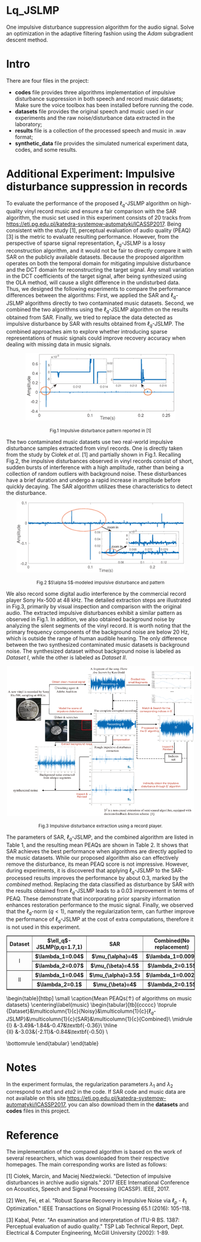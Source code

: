 # Lq_JSLMP
One impulsive disturbance suppression algorithm for the audio signal. 
Solve an optimization in the adaptive filtering fashion using the *Adam* subgradient descent method.


#  Intro
 There are four files in the project:
 * **codes** file  provides three algorithms implementation of impulsive disturbance suppression in both speech and record music datasets; Make sure the voice toolbox has been installed before running the code.
 * **datasets** file provides the original speech and music used in our experiments and the raw noise/disturbance data extracted in the laboratory; 
 * **results** file is a collection of the processed speech and music in .wav format;
 * **synthetic_data** file provides the simulated numerical experiment data, codes, and some results. 
 # Additional Experiment: Impulsive disturbance suppression in records

To evaluate the performance of the proposed $\ell_q$-JSLMP algorithm on high-quality vinyl record music and ensure a fair comparison with the SAR algorithm, the music set used in this experiment consists of 20 tracks from https://eti.pg.edu.pl/katedra-systemow-automatyki/ICASSP2017. Being consistent with the study [1], perceptual evaluation of audio quality (PEAQ)[3] is the metric to evaluate resulting performance. However, from the perspective of sparse signal representation, $\ell_q$-JSLMP is a lossy reconstruction algorithm, and it would not be fair to directly compare it with SAR on the publicly available datasets. Because the proposed algorithm operates on both the temporal domain for mitigating impulsive disturbance and the DCT domain for reconstructing the target signal. Any small variation in the DCT coefficients of the target signal, after being synthesized using the OLA method, will cause a slight difference in the undisturbed data. Thus, we designed the following experiments to compare the performance differences between the algorithms: First, we applied the SAR and $\ell_q$-JSLMP algorithms directly to two contaminated music datasets. Second, we combined the two algorithms using the $\ell_q$-JSLMP algorithm on the results obtained from SAR. Finally, we tried to replace the data detected as impulsive disturbance by SAR with results obtained from $\ell_q$-JSLMP. The combined approaches aim to explore whether introducing sparse representations of music signals could improve recovery accuracy when dealing with missing data in music signals.

<div align=center>
<img src="https://github.com/minikatty/Lq_JSLMP/blob/main/figures/ImpPaper.png" width="400" >
</div>
<p align="center">
<small>
Fig.1 Impulsive disturbance pattern reported in [1]
</small>
</p>

The two contaminated music datasets use two real-world impulsive disturbance samples extracted from vinyl records. One is directly taken from the study by Ciołek *et al*. [1] and partially shown in Fig.1. Recalling Fig.2, the impulsive disturbances observed in vinyl records consist of short, sudden bursts of interference with a high amplitude, rather than being a collection of random outliers with background noise. These disturbances have a brief duration and undergo a rapid increase in amplitude before quickly decaying. The SAR algorithm utilizes these characteristics to detect the disturbance.

<div align=center>
<img src="https://github.com/minikatty/Lq_JSLMP/blob/main/figures/cracknoiseto.png" width="450" >
</div>
<p align="center">
<small>
Fig.2 $S\alpha S$-modeled impulsive disturbance and pattern
</small>
</p>

We also record some digital audio interference by the commercial record player Sony Hx-500 at 48 kHz. The detailed extraction steps are illustrated in Fig.3, primarily by visual inspection and comparison with the original audio. The extracted impulsive disturbances exhibit a similar pattern as observed in Fig.1. In addition, we also obtained background noise by analyzing the silent segments of the vinyl record. It is worth noting that the primary frequency components of the background noise are below 20 Hz, which is outside the range of human audible hearing. The only difference between the two synthesized contaminated music datasets is background noise. The synthesized dataset without background noise is labeled as *Dataset I*, while the other is labeled as *Dataset II*. 

<div align=center>
<img src="https://github.com/minikatty/Lq_JSLMP/blob/main/figures/Extraction.png" width="500" height="400" >
</div>
<p align="center">
<small>
Fig.3 Impulsive disturbance extraction using a record player.
</small>
</p>

The parameters of SAR, $\ell_q$-JSLMP, and the combined algorithm are listed in Table 1, and the resulting mean PEAQs are shown in Table 2. It shows that SAR achieves the best performance when algorithms are directly applied to the music datasets. While our proposed algorithm also can effectively remove the disturbance, its mean PEAQ score is not impressive. However, during experiments, it is discovered that applying $\ell_q$-JSLMP to the SAR-processed results improves the performance by about 0.3, marked by the *combined* method. Replacing the data classified as disturbance by SAR with the results obtained from $\ell_q$-JSLMP leads to a 0.03 improvement in terms of PEAQ. These demonstrate that incorporating prior sparsity information enhances restoration performance to the music signal. Finally, we observed that the $\ell_q$-norm ($q<1$), namely the regularization term, can further improve the performance of $\ell_q$-JSLMP at the cost of extra computations, therefore it is not used in this experiment.


<table border="1" width="500px" cellspacing="10" align="center">
<tr>
  <th align="center"> Dataset </th>
  <th align="center"> $\ell_q$-JSLMP(p,q=1.7,1) </th>
  <th align="center"> SAR </th>
  <th align="center"> Combined(No replacement) </th>	
</tr>
<tr>
  <td rowspan="2" align="center">I</td>
  <th align ="center"> $\lambda_1=0.04$</th>
  <th align ="center"> $\mu_{\alpha}=4$</th>
  <th align ="center"> $\lambda_1=0.009$</th>
</tr>
<tr>
  <th align ="center"> $\lambda_2=0.07$</th>
  <th align ="center"> $\mu_{\beta}=4.5$</th>
  <th align ="center"> $\lambda_2=0.15$</th>
</tr>
<tr>
  <td rowspan="2" align="center">II</td>
  <th align ="center"> $\lambda_1=0.04$</th>
  <th align ="center"> $\mu_{\alpha}=3.5$</th>
  <th align ="center"> $\lambda_1=0.002$</th>
</tr>
<tr>
  <th align ="center"> $\lambda_2=0.1$</th>
  <th align ="center"> $\mu_{\beta}=4$</th>
  <th align ="center"> $\lambda_2=0.15$</th>
</tr>
</table>

\begin{table}[htbp]
\small
  \caption{Mean PEAQs($\uparrow$) of algorithms on music datasets}
\centering\label{music}
\begin{tabular}[tb]{ccccc}
\toprule
{Dataset}&\multicolumn{1}{c}{Noisy}&\multicolumn{1}{c}{$\ell_q$-JSLMP}&\multicolumn{1}{c}{SAR}&\multicolumn{1}{c}{Combined}\\
\midrule
{$\mathrm{I}$}      &-3.49&-1.84&-0.47&\textbf{-0.36}\\ \hline		      	          	                     
{$\mathrm{II}$}     &-3.03&{-2.11}&-0.84&\textbf{-0.50} \\

\bottomrule
\end{tabular}
\end{table}




# Notes
In the experiment formulas, the regularization parameters $\lambda_1$ and $\lambda_2$ correspond to $eta1$ and $eta2$ in the code. If SAR code and music data are not available on this site https://eti.pg.edu.pl/katedra-systemow-automatyki/ICASSP2017, you can also download them in the  **datasets** and **codes** files in this project.
  
# Reference
The implementation of the compared algorithm is based on the work of several researchers, which was downloaded from their respective homepages. The main corresponding works are listed as follows:

[1] Ciołek, Marcin, and Maciej Niedźwiecki. "Detection of impulsive disturbances in archive audio signals." 2017 IEEE International Conference on Acoustics, Speech and Signal Processing (ICASSP). IEEE, 2017.  

[2] Wen, Fei, et al. "Robust Sparse Recovery in Impulsive Noise via $\ell_p$ - $\ell_1$ Optimization." IEEE Transactions on Signal Processing 65.1 (2016): 105-118.

[3] Kabal, Peter. "An examination and interpretation of ITU-R BS. 1387: Perceptual evaluation of audio quality." TSP Lab Technical Report, Dept. Electrical & Computer Engineering, McGill University (2002): 1-89.
